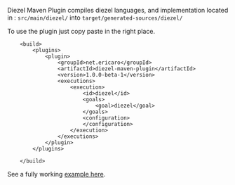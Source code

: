 Diezel Maven Plugin compiles diezel languages, and implementation located in :
`src/main/diezel/` into `target/generated-sources/diezel/`

To use the plugin just copy paste in the right place.

```
	<build>
		<plugins>
			<plugin>
				<groupId>net.ericaro</groupId>
				<artifactId>diezel-maven-plugin</artifactId>
				<version>1.0.0-beta-1</version>
				<executions>
					<execution>
						<id>diezel</id>
						<goals>
							<goal>diezel</goal>
						</goals>
						<configuration>
						</configuration>
					</execution>
				</executions>
			</plugin>
		</plugins>

	</build>
```


See a fully working [example here](http://code.google.com/p/diezel/source/browse?repo=wiki#git%2Fcardemo).
